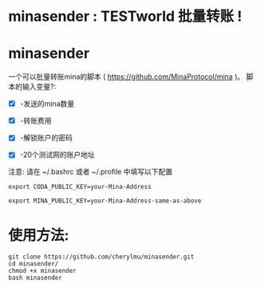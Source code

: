 # minasender :  TESTworld 批量转账 !


# minasender
一个可以批量转账mina的脚本 ( https://github.com/MinaProtocol/mina )。
脚本的输入变量?:

- [x] -发送的mina数量

- [x] -转账费用

- [x] -解锁账户的密码

- [x] -20个测试网的账户地址

注意: 请在 ~/.bashrc 或者 ~/.profile 中填写以下配置
```
export CODA_PUBLIC_KEY=your-Mina-Address

export MINA_PUBLIC_KEY=your-Mina-Address-same-as-above
```
# 使用方法:
```
git clone https://github.com/cherylmu/minasender.git
cd minasender/
chmod +x minasender
bash minasender
```
